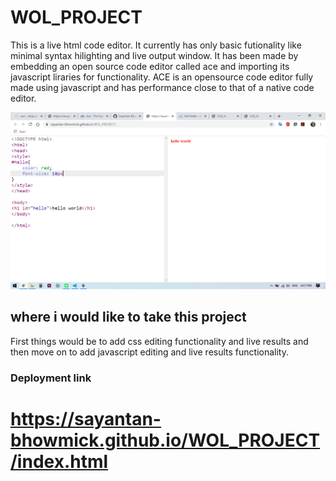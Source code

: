 # WOL_PROJECT
This is a live html code editor. It currently has only basic futionality like minimal syntax hilighting and live output window.
It has been made by embedding an open source code editor called ace and importing its javascript liraries for functionality.
ACE is an opensource code editor fully made using javascript and has performance close to that of a native code editor.


![Image](https://github.com/Sayantan-Bhowmick/WOL_PROJECT/blob/master/Screenshot%20(148).png)

## where i would like to take this project
First things would be to add css editing functionality and live results and then move on to add javascript editing and live results functionality.

### Deployment link
# https://sayantan-bhowmick.github.io/WOL_PROJECT/index.html
